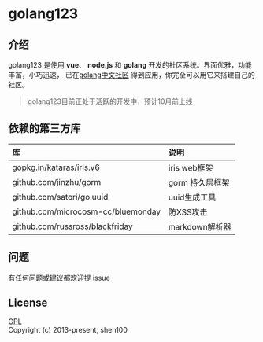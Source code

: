 golang123   
=

## 介绍

golang123 是使用 **vue**、 **node.js** 和 **golang** 开发的社区系统。界面优雅，功能丰富，小巧迅速，
已在[golang中文社区](https://www.golang123.com) 得到应用，你完全可以用它来搭建自己的社区。  

> golang123目前正处于活跃的开发中，预计10月前上线 

## 依赖的第三方库

| 库 | 说明              |
|:---------|:-----------------------|
| gopkg.in/kataras/iris.v6   | iris web框架   |
| github.com/jinzhu/gorm     | gorm 持久层框架 |
| github.com/satori/go.uuid  | uuid生成工具    |
| github.com/microcosm-cc/bluemonday  | 防XSS攻击    |
| github.com/russross/blackfriday  | markdown解析器    |

## 问题

有任何问题或建议都欢迎提 issue  

## License
[GPL](https://github.com/shen100/golang123-api/blob/master/LICENSE "")      
Copyright (c) 2013-present, shen100
